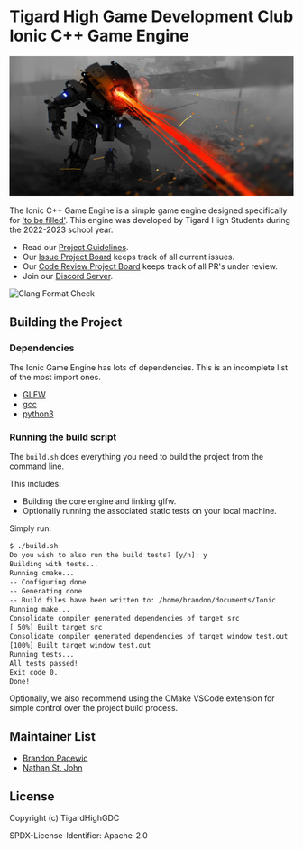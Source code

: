 # Tigard High Game Development Club Ionic C++ Game Engine

![Ionic Image](images/ionic-titan-logo.png)

The Ionic C++ Game Engine is a simple game engine designed specifically for
['to be filled'](). This engine was developed by Tigard High Students during
the 2022-2023 school year.

- Read our [Project Guidelines](https://github.com/TigardHighGDC/Ionic/blob/main/docs/guidelines.md).
- Our [Issue Project Board](https://github.com/TigardHighGDC/Ionic/projects/3) keeps track of all current issues.
- Our [Code Review Project Board](https://github.com/TigardHighGDC/Ionic/projects/1) keeps track of all PR's under review.
- Join our [Discord Server](https://discord.gg/ZvsKGCFUQb).

![Clang Format Check](https://github.com/TigardHighGDC/Ionic/actions/workflows/clang-format-check.yml/badge.svg?event=push)

## Building the Project

### Dependencies

The Ionic Game Engine has lots of dependencies. This is an incomplete list of
the most import ones.

- [GLFW](https://www.glfw.org/)
- [gcc](https://gcc.gnu.org/)
- [python3](https://www.python.org/)

### Running the build script

The `build.sh` does everything you need to build the project from the command line.

This includes:

- Building the core engine and linking glfw.
- Optionally running the associated static tests on your local machine.

Simply run:

```
$ ./build.sh
Do you wish to also run the build tests? [y/n]: y
Building with tests...
Running cmake...
-- Configuring done
-- Generating done
-- Build files have been written to: /home/brandon/documents/Ionic
Running make...
Consolidate compiler generated dependencies of target src
[ 50%] Built target src
Consolidate compiler generated dependencies of target window_test.out
[100%] Built target window_test.out
Running tests...
All tests passed!
Exit code 0.
Done!
```

Optionally, we also recommend using the CMake VSCode extension for simple
control over the project build process.

## Maintainer List

- [Brandon Pacewic](https://github.com/BrandonPacewic)
- [Nathan St. John](https://github.com/Galaxy25)

## License

Copyright (c) TigardHighGDC

SPDX-License-Identifier: Apache-2.0
